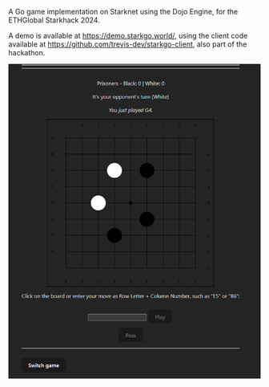 
A Go game implementation on Starknet using the Dojo Engine, for the ETHGlobal Starkhack 2024.

A demo is available at https://demo.starkgo.world/, using the client code available at https://github.com/trevis-dev/starkgo-client, also part of the hackathon.

![screenshot](assets/screenshot.png)
